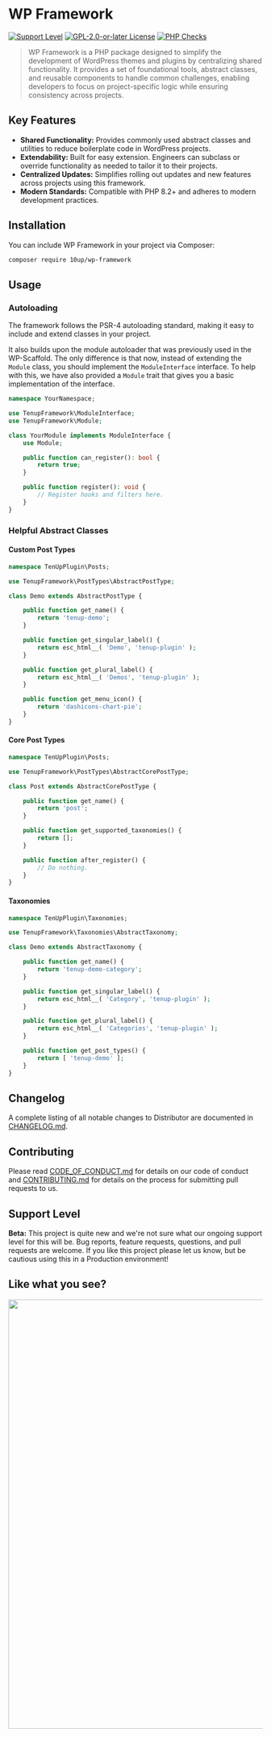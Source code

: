 # WP Framework

[![Support Level](https://img.shields.io/badge/support-beta-blueviolet.svg)](#support-level) [![GPL-2.0-or-later License](https://img.shields.io/github/license/10up/wp-framework.svg)](https://github.com/10up/wp-framework/blob/develop/LICENSE.md) [![PHP Checks](https://github.com/10up/wp-framework/actions/workflows/php.yml/badge.svg)](https://github.com/10up/wp-framework/actions/workflows/php.yml)

> WP Framework is a PHP package designed to simplify the development of WordPress themes and plugins by centralizing shared functionality. It provides a set of foundational tools, abstract classes, and reusable components to handle common challenges, enabling developers to focus on project-specific logic while ensuring consistency across projects.

## Key Features

- **Shared Functionality:** Provides commonly used abstract classes and utilities to reduce boilerplate code in WordPress projects.
- **Extendability:** Built for easy extension. Engineers can subclass or override functionality as needed to tailor it to their projects.
- **Centralized Updates:** Simplifies rolling out updates and new features across projects using this framework.
- **Modern Standards:** Compatible with PHP 8.2+ and adheres to modern development practices.

## Installation

You can include WP Framework in your project via Composer:

```bash
composer require 10up/wp-framework
```

## Usage

### Autoloading

The framework follows the PSR-4 autoloading standard, making it easy to include and extend classes in your project.

It also builds upon the module autoloader that was previously used in the WP-Scaffold. The only difference is that now,
instead of extending the `Module` class, you should implement the `ModuleInterface` interface. To help with this, we
have also provided a `Module` trait that gives you a basic implementation of the interface.

```php
namespace YourNamespace;

use TenupFramework\ModuleInterface;
use TenupFramework\Module;

class YourModule implements ModuleInterface {
    use Module;

	public function can_register(): bool {
		return true;
	}

	public function register(): void {
	    // Register hooks and filters here.
	}
}
```

### Helpful Abstract Classes

#### Custom Post Types

```php
namespace TenUpPlugin\Posts;

use TenupFramework\PostTypes\AbstractPostType;

class Demo extends AbstractPostType {

	public function get_name() {
		return 'tenup-demo';
	}

	public function get_singular_label() {
		return esc_html__( 'Demo', 'tenup-plugin' );
	}

	public function get_plural_label() {
		return esc_html__( 'Demos', 'tenup-plugin' );
	}

	public function get_menu_icon() {
		return 'dashicons-chart-pie';
	}
}
```

#### Core Post Types

```php
namespace TenUpPlugin\Posts;

use TenupFramework\PostTypes\AbstractCorePostType;

class Post extends AbstractCorePostType {

	public function get_name() {
		return 'post';
	}

	public function get_supported_taxonomies() {
		return [];
	}

	public function after_register() {
		// Do nothing.
	}
}
```

#### Taxonomies

```php
namespace TenUpPlugin\Taxonomies;

use TenupFramework\Taxonomies\AbstractTaxonomy;

class Demo extends AbstractTaxonomy {

    public function get_name() {
        return 'tenup-demo-category';
    }

    public function get_singular_label() {
        return esc_html__( 'Category', 'tenup-plugin' );
    }

    public function get_plural_label() {
        return esc_html__( 'Categories', 'tenup-plugin' );
    }

    public function get_post_types() {
        return [ 'tenup-demo' ];
    }
}
```

## Changelog

A complete listing of all notable changes to Distributor are documented in [CHANGELOG.md](https://github.com/10up/wp-framework/blob/develop/CHANGELOG.md).

## Contributing

Please read [CODE_OF_CONDUCT.md](https://github.com/10up/wp-framework/blob/develop/CODE_OF_CONDUCT.md) for details on our code of conduct and [CONTRIBUTING.md](https://github.com/10up/wp-framework/blob/develop/CONTRIBUTING.md) for details on the process for submitting pull requests to us.

## Support Level

**Beta:** This project is quite new and we're not sure what our ongoing support level for this will be. Bug reports, feature requests, questions, and pull requests are welcome. If you like this project please let us know, but be cautious using this in a Production environment!

## Like what you see?

<a href="http://10up.com/contact/"><img src="https://10up.com/uploads/2016/10/10up-Github-Banner.png" width="850"></a>
